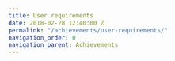 ```yaml
---
title: User requirements
date: 2018-02-28 12:40:00 Z
permalink: "/achievements/user-requirements/"
navigation_order: 0
navigation_parent: Achievements
---
```


